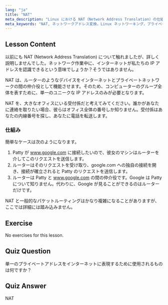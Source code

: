```yaml
---
lang: "ja"
title: "NAT"
meta_description: "Linux における NAT（Network Address Translation）の仕組みとそのネットワークセキュリティにおける役割について学びます。プライベート IP とパブリック IP の違いを理解します。Linux ネットワーキングガイド。"
meta_keywords: "NAT, ネットワークアドレス変換，Linux ネットワーキング，プライベート IP, パブリック IP, Linux チュートリアル，初心者向けガイド"
---
```


## Lesson Content

以前にも NAT (Network Address Translation) について触れましたが、詳しく説明しませんでした。ネットワーク作業中に、インターネットが私たちの IP アドレスを認識できるという意味でしょうか？そうではありません。

NAT は、ルーターのようなデバイスをインターネットとプライベートネットワークの間の仲介役として機能させます。そのため、コンピューターのグループ全体を表すために、単一のユニークな IP アドレスのみが必要となります。

NAT を、大きなオフィスにいる受付係だと考えてみてください。誰かがあなたに連絡を取りたい場合、彼らはオフィス全体の番号しか知りません。受付係はあなたの内線番号を探し、あなたに電話を転送します。

### 仕組み

簡単なケースは次のようになります。

1. Patty が www.google.com に接続したいので、彼女のマシンはルーターを介してこのリクエストを送信します。
2. ルーターはそのリクエストを受け取り、google.com への独自の接続を開き、接続が確立されると Patty のリクエストを送信します。
3. ルーターは Patty と www.google.com の間の仲介役です。Google は Patty について知りません。代わりに、Google が見ることができるのはルーターだけです。

NAT と一般的なパケットルーティングはかなり複雑になることがありますが、ここでは詳細には踏み込みません。

## Exercise

No exercises for this lesson.

## Quiz Question

単一のプライベートアドレスをインターネットに表現するために使用されるものは何ですか？

## Quiz Answer

NAT
